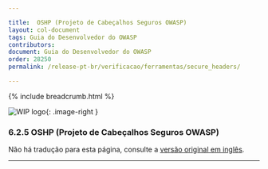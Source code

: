 ```yaml
---

title:  OSHP (Projeto de Cabeçalhos Seguros OWASP)
layout: col-document
tags: Guia do Desenvolvedor do OWASP
contributors:
document: Guia do Desenvolvedor do OWASP
order: 28250
permalink: /release-pt-br/verificacao/ferramentas/secure_headers/

---
```


{% include breadcrumb.html %}

<style type="text/css">
.image-right {
  height: 180px;
  display: block;
  margin-left: auto;
  margin-right: auto;
  float: right;
}
</style>

![WIP logo](../../../assets/images/dg_wip.png "Trabalho em andamento"){: .image-right }

### 6.2.5 OSHP (Projeto de Cabeçalhos Seguros OWASP)

Não há tradução para esta página, consulte a [versão original em inglês][release080205].

----

[release080205]: https://github.com/OWASP/www-project-developer-guide/blob/main/draft/08-verification/02-tools/05-secure-headers.md
